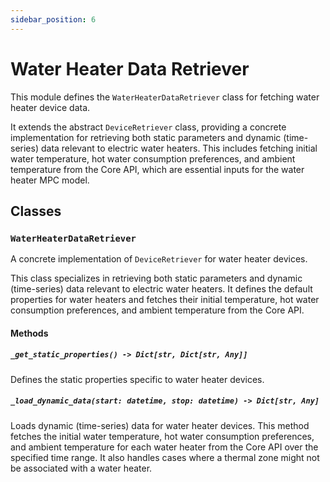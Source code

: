 ```yaml
---
sidebar_position: 6
---
```


# Water Heater Data Retriever

This module defines the `WaterHeaterDataRetriever` class for fetching water heater device data.

It extends the abstract `DeviceRetriever` class, providing a concrete implementation for retrieving both static parameters and dynamic (time-series) data relevant to electric water heaters. This includes fetching initial water temperature, hot water consumption preferences, and ambient temperature from the Core API, which are essential inputs for the water heater MPC model.

## Classes

### `WaterHeaterDataRetriever`

A concrete implementation of `DeviceRetriever` for water heater devices.

This class specializes in retrieving both static parameters and dynamic (time-series) data relevant to electric water heaters. It defines the default properties for water heaters and fetches their initial temperature, hot water consumption preferences, and ambient temperature from the Core API.

#### Methods

##### `_get_static_properties() -> Dict[str, Dict[str, Any]]`

Defines the static properties specific to water heater devices.

##### `_load_dynamic_data(start: datetime, stop: datetime) -> Dict[str, Any]`

Loads dynamic (time-series) data for water heater devices. This method fetches the initial water temperature, hot water consumption preferences, and ambient temperature for each water heater from the Core API over the specified time range. It also handles cases where a thermal zone might not be associated with a water heater.